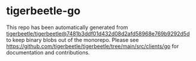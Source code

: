 # tigerbeetle-go
This repo has been automatically generated from
[tigerbeetle/tigerbeetle@7481b3ddf01d432d08d2afd58968e769b9292d5d](https://github.com/tigerbeetle/tigerbeetle/commit/7481b3ddf01d432d08d2afd58968e769b9292d5d)
to keep binary blobs out of the monorepo.
Please see
<https://github.com/tigerbeetle/tigerbeetle/tree/main/src/clients/go>
for documentation and contributions.